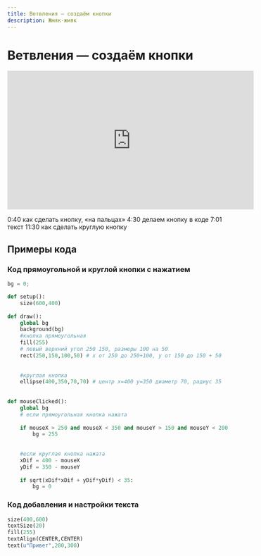 ```yaml
---
title: Ветвления — создаём кнопки
description: Жмяк-жмяк
---
```


# Ветвления — создаём кнопки

<iframe width="560" height="315" src="https://www.youtube.com/embed/K8f7Lhy1uHM" frameborder="0" allow="accelerometer; autoplay; clipboard-write; encrypted-media; gyroscope; picture-in-picture" allowfullscreen></iframe>

0:40 как сделать кнопку, «на пальцах»
4:30 делаем кнопку в коде
7:01 текст
11:30 как сделать круглую кнопку

## Примеры кода

### Код прямоугольной и круглой кнопки с нажатием

```python
bg = 0;

def setup():
    size(600,400)
    
def draw():
    global bg
    background(bg)
    #кнопка прямоугольная
    fill(255)
    # левый верхний угол 250 150, размеры 100 на 50
    rect(250,150,100,50) # x от 250 до 250+100, y от 150 до 150 + 50  
    
    
    #круглая кнопка
    ellipse(400,350,70,70) # центр х=400 y=350 диаметр 70, радиус 35
    
    
def mouseClicked():
    global bg
    # если прямоугольная кнопка нажата
    
    if mouseX > 250 and mouseX < 350 and mouseY > 150 and mouseY < 200:
        bg = 255
        
    
    #если круглая кнопка нажата
    xDif = 400 - mouseX
    yDif = 350 - mouseY
    
    if sqrt(xDif*xDif + yDif*yDif) < 35:
        bg = 0

```

### Код добавления и настройки текста
```python
size(400,600)
textSize(20)
fill(255)
textAlign(CENTER,CENTER)
text(u"Привет",200,300)
```